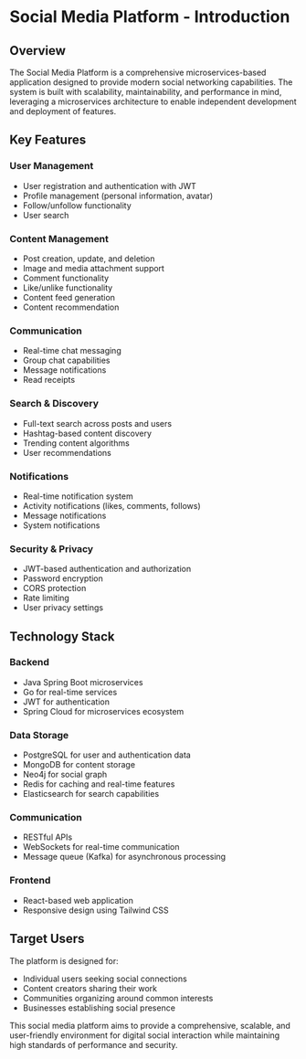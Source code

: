 # Social Media Platform - Introduction

## Overview

The Social Media Platform is a comprehensive microservices-based application designed to provide modern social networking capabilities. The system is built with scalability, maintainability, and performance in mind, leveraging a microservices architecture to enable independent development and deployment of features.

## Key Features

### User Management
- User registration and authentication with JWT
- Profile management (personal information, avatar)
- Follow/unfollow functionality
- User search

### Content Management
- Post creation, update, and deletion
- Image and media attachment support
- Comment functionality
- Like/unlike functionality
- Content feed generation
- Content recommendation

### Communication
- Real-time chat messaging
- Group chat capabilities
- Message notifications
- Read receipts

### Search & Discovery
- Full-text search across posts and users
- Hashtag-based content discovery
- Trending content algorithms
- User recommendations

### Notifications
- Real-time notification system
- Activity notifications (likes, comments, follows)
- Message notifications
- System notifications

### Security & Privacy
- JWT-based authentication and authorization
- Password encryption
- CORS protection
- Rate limiting
- User privacy settings

## Technology Stack

### Backend
- Java Spring Boot microservices
- Go for real-time services
- JWT for authentication
- Spring Cloud for microservices ecosystem

### Data Storage
- PostgreSQL for user and authentication data
- MongoDB for content storage
- Neo4j for social graph
- Redis for caching and real-time features
- Elasticsearch for search capabilities

### Communication
- RESTful APIs
- WebSockets for real-time communication
- Message queue (Kafka) for asynchronous processing

### Frontend
- React-based web application
- Responsive design using Tailwind CSS

## Target Users

The platform is designed for:
- Individual users seeking social connections
- Content creators sharing their work
- Communities organizing around common interests
- Businesses establishing social presence

This social media platform aims to provide a comprehensive, scalable, and user-friendly environment for digital social interaction while maintaining high standards of performance and security.
